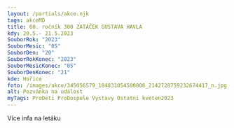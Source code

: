 ```yaml
---
layout: /partials/akce.njk
tags: akceMD
title: 60. ročník 300 ZATÁČEK GUSTAVA HAVLA
kdy: 20.5.- 21.5.2023
SouborRok: "2023"
SouborMesic: "05"
SouborDen: "20"
SouborRokKonec: "2023"
SouborMesicKonec: "05"
SouborDenKonec: "21"
kde: Hořice
foto: /images/akce/345056579_184831054500806_2142728759232674417_n.jpg
alt: Pozvánka na událost
myTags: ProDeti ProDospele Vystavy Ostatni kveten2023
---
```

V﻿íce infa na letáku